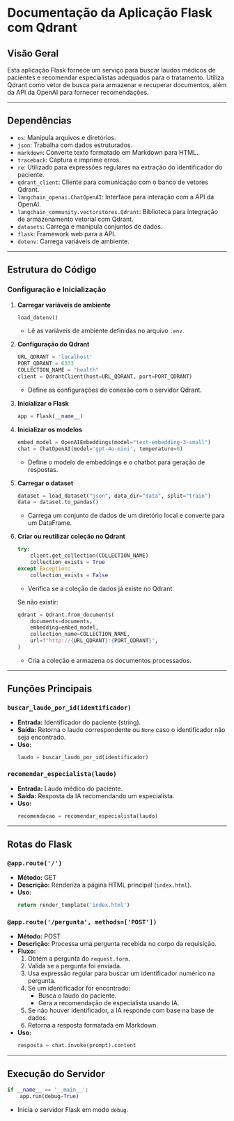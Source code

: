 # Documentação da Aplicação Flask com Qdrant

## Visão Geral
Esta aplicação Flask fornece um serviço para buscar laudos médicos de pacientes e recomendar especialistas adequados para o tratamento. Utiliza Qdrant como vetor de busca para armazenar e recuperar documentos, além da API da OpenAI para fornecer recomendações.

---

## Dependências
- `os`: Manipula arquivos e diretórios.
- `json`: Trabalha com dados estruturados.
- `markdown`: Converte texto formatado em Markdown para HTML.
- `traceback`: Captura e imprime erros.
- `re`: Utilizado para expressões regulares na extração do identificador do paciente.
- `qdrant_client`: Cliente para comunicação com o banco de vetores Qdrant.
- `langchain_openai.ChatOpenAI`: Interface para interação com a API da OpenAI.
- `langchain_community.vectorstores.Qdrant`: Biblioteca para integração de armazenamento vetorial com Qdrant.
- `datasets`: Carrega e manipula conjuntos de dados.
- `flask`: Framework web para a API.
- `dotenv`: Carrega variáveis de ambiente.

---

## Estrutura do Código

### Configuração e Inicialização

1. **Carregar variáveis de ambiente**
    ```python
    load_dotenv()
    ```
    - Lê as variáveis de ambiente definidas no arquivo `.env`.

2. **Configuração do Qdrant**
    ```python
    URL_QDRANT = 'localhost'
    PORT_QDRANT = 6333
    COLLECTION_NAME = "health"
    client = QdrantClient(host=URL_QDRANT, port=PORT_QDRANT)
    ```
    - Define as configurações de conexão com o servidor Qdrant.

3. **Inicializar o Flask**
    ```python
    app = Flask(__name__)
    ```

4. **Inicializar os modelos**
    ```python
    embed_model = OpenAIEmbeddings(model="text-embedding-3-small")
    chat = ChatOpenAI(model='gpt-4o-mini', temperature=0)
    ```
    - Define o modelo de embeddings e o chatbot para geração de respostas.

5. **Carregar o dataset**
    ```python
    dataset = load_dataset("json", data_dir="data", split="train")
    data = dataset.to_pandas()
    ```
    - Carrega um conjunto de dados de um diretório local e converte para um DataFrame.

6. **Criar ou reutilizar coleção no Qdrant**
    ```python
    try:
        client.get_collection(COLLECTION_NAME)
        collection_exists = True
    except Exception:
        collection_exists = False
    ```
    - Verifica se a coleção de dados já existe no Qdrant.

    Se não existir:
    ```python
    qdrant = Qdrant.from_documents(
        documents=documents,
        embedding=embed_model,
        collection_name=COLLECTION_NAME,
        url=f"http://{URL_QDRANT}:{PORT_QDRANT}",
    )
    ```
    - Cria a coleção e armazena os documentos processados.

---

## Funções Principais

### `buscar_laudo_por_id(identificador)`
- **Entrada:** Identificador do paciente (string).
- **Saída:** Retorna o laudo correspondente ou `None` caso o identificador não seja encontrado.
- **Uso:**
    ```python
    laudo = buscar_laudo_por_id(identificador)
    ```

### `recomendar_especialista(laudo)`
- **Entrada:** Laudo médico do paciente.
- **Saída:** Resposta da IA recomendando um especialista.
- **Uso:**
    ```python
    recomendacao = recomendar_especialista(laudo)
    ```

---

## Rotas do Flask

### `@app.route('/')`
- **Método:** GET
- **Descrição:** Renderiza a página HTML principal (`index.html`).
- **Uso:**
    ```python
    return render_template('index.html')
    ```

### `@app.route('/pergunta', methods=['POST'])`
- **Método:** POST
- **Descrição:** Processa uma pergunta recebida no corpo da requisição.
- **Fluxo:**
  1. Obtém a pergunta do `request.form`.
  2. Valida se a pergunta foi enviada.
  3. Usa expressão regular para buscar um identificador numérico na pergunta.
  4. Se um identificador for encontrado:
      - Busca o laudo do paciente.
      - Gera a recomendação de especialista usando IA.
  5. Se não houver identificador, a IA responde com base na base de dados.
  6. Retorna a resposta formatada em Markdown.
- **Uso:**
    ```python
    resposta = chat.invoke(prompt).content
    ```

---

## Execução do Servidor

```python
if __name__ == '__main__':
    app.run(debug=True)
```
- Inicia o servidor Flask em modo `debug`. 

